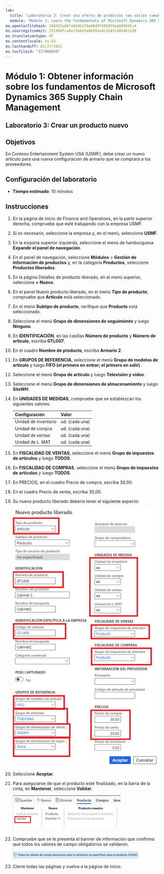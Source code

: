 ```yaml
---
lab:
  title: 'Laboratorio 3: Crear una oferta de productos con varios tamaños y colores'
  module: 'Module 1: Learn the Fundamentals of Microsoft Dynamics 365 Supply Chain Management'
ms.openlocfilehash: 268432a06fab68b219e68d0748b959aa089045c4
ms.sourcegitcommit: 252458fca8e71b6e5e8b99ae4c2b47cd85461a30
ms.translationtype: HT
ms.contentlocale: es-ES
ms.lasthandoff: 01/27/2022
ms.locfileid: "137909939"
---
```

# <a name="module-1-learn-the-fundamentals-of-microsoft-dynamics-365-supply-chain-management"></a>Módulo 1: Obtener información sobre los fundamentos de Microsoft Dynamics 365 Supply Chain Management

## <a name="lab-3---create-a-new-product"></a>Laboratorio 3: Crear un producto nuevo

## <a name="objectives"></a>Objetivos

En Contoso Entertainment System USA (USMF), debe crear un nuevo artículo para una nueva configuración de armario que se comprará a los proveedores.

## <a name="lab-setup"></a>Configuración del laboratorio

   - **Tiempo estimado**: 10 minutos

## <a name="instructions"></a>Instrucciones

1. En la página de inicio de Finance and Operations, en la parte superior derecha, compruebe que esté trabajando con la empresa USMF.

1. Si es necesario, seleccione la empresa y, en el menú, seleccione **USMF**.

1. En la esquina superior izquierda, seleccione el menú de hamburguesa **Expandir el panel de navegación**.

1. En el panel de navegación, seleccione **Módulos** > **Gestión de información de productos** y, en la categoría **Productos**, seleccione **Productos liberados**.

1. En la página Detalles de producto liberado, en el menú superior, seleccione **+ Nuevo**.

1. En el panel Nuevo producto liberado, en el menú **Tipo de producto**, compruebe que **Artículo** está seleccionado.

1. En el menú **Subtipo de producto**, verifique que **Producto** está seleccionado.

1. Seleccione el menú **Grupo de dimensiones de seguimiento** y luego **Ninguno**.

1. En **IDENTIFICACIÓN**, en las casillas **Número de producto** y **Número de artículo**, escriba **GTL007**.

1. En el cuadro **Nombre de producto**, escriba **Armario 2**.

1. En **GRUPOS DE REFERENCIA**, seleccione el menú **Grupo de modelos de artículo** y luego **FIFO (el primero en entrar; el primero en salir)** .

1. Seleccione el menú **Grupo de artículo** y luego **Televisión y vídeo**.

1. Seleccione el menú **Grupo de dimensiones de almacenamiento** y luego **SiteWH**.

1. En **UNIDADES DE MEDIDAS**, compruebe que se establezcan los siguientes valores:

    | **Configuración**| **Valor**|
    | :--- | :--- |
    | Unidad de inventario| ud. (cada una)|
    | Unidad de compra| ud. (cada una)|
    | Unidad de ventas| ud. (cada una)|
    | Unidad de L. MAT| ud. (cada una)|

1. En **FISCALIDAD DE VENTAS**, seleccione el menú **Grupo de impuestos de artículos** y luego **TODOS**.

1. En **FISCALIDAD DE COMPRAS**, seleccione el menú **Grupo de impuestos de artículos** y luego **TODOS**.

1. En PRECIOS, en el cuadro Precio de compra, escriba 30,00.

1. En el cuadro Precio de venta, escriba 30,00.

1. Su nuevo producto liberado debería tener el siguiente aspecto:

    ![Imagen de pantalla que muestra el formulario completado de nuevo producto liberado](./media/lp1-m2-new-release-product.png)

1. Seleccione **Aceptar**.

1. Para asegurarse de que el producto esté finalizado, en la barra de la cinta, en **Mantener**, seleccione **Validar**.

    ![Imagen de pantalla que muestra la barra de la cinta con Validar resaltado](./media/lp1-m2-validate-ribbon-bar.png)

1. Compruebe que se le presenta el banner de información que confirma que todos los valores de campo obligatorios se validaron.

    ![Imagen de pantalla de la notificación de información de que todos los campos obligatorios se han validado](./media/lp1-m2-confirmation-of-validation.png)

1. Cierre todas las páginas y vuelva a la página de inicio.

